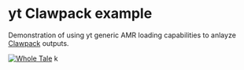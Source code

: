 # yt Clawpack example

Demonstration of using yt generic AMR loading capabilities to anlayze [Clawpack](https://github.com/clawpack/) outputs.

[![Whole Tale](https://img.shields.io/badge/Run%20in-Whole%20Tale-blue)](https://dashboard.wholetale.org/mine?asTale=true&uri=https%3A%2F%2Fgithub.com%2Fcraig-willis%2Fyt-clawpack-example&git=true&name=yt%20Clawpack%20Example&environment=JupyterLab)
k

